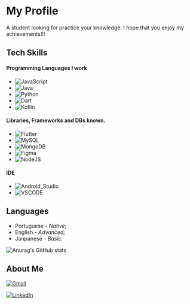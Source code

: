 # My Profile #
 A student looking for practice your knowledge. I hope that you enjoy my achievements!!!

## Tech Skills ##

#### Programming Languages I work ####

- ![JavaScript](https://img.shields.io/badge/JavaScript-F7DF1E?style=for-the-badge&logo=javascript&logoColor=black)
- ![Java](https://img.shields.io/badge/java-%23ED8B00.svg?style=for-the-badge&logo=openjdk&logoColor=white)
- ![Python](https://img.shields.io/badge/python-3670A0?style=for-the-badge&logo=python&logoColor=ffdd54)
- ![Dart](https://img.shields.io/badge/Dart-0175C2?style=for-the-badge&logo=dart&logoColor=white)
- ![Kotlin](https://img.shields.io/badge/Kotlin-B125EA?style=for-the-badge&logo=kotlin&logoColor=white)

#### Libraries, Frameworks and DBs known. ####
- ![Flutter](https://img.shields.io/badge/Flutter-02569B?style=for-the-badge&logo=flutter&logoColor=white)
- ![MySQL](https://img.shields.io/badge/MySQL-00000F?style=for-the-badge&logo=mysql&logoColor=white)
- ![MongoDB](https://img.shields.io/badge/MongoDB-%234ea94b.svg?style=for-the-badge&logo=mongodb&logoColor=white)
- ![Figma](https://img.shields.io/badge/Figma-696969?style=for-the-badge&logo=figma&logoColor=figma)
- ![NodeJS](https://img.shields.io/badge/node.js-6DA55F?style=for-the-badge&logo=node.js&logoColor=white)

#### IDE ####
- ![Android_Studio](https://img.shields.io/badge/Android_Studio-3DDC84?style=for-the-badge&logo=android-studio&logoColor=white)
- ![VSCODE](https://img.shields.io/badge/VSCode-5C2D91?style=for-the-badge&logo=visual%20studio%20code&logoColor=white)


## Languages ##
- Portuguese - *Native*;
- English - *Advanced;*
- Janpanese - *Basic.*


![Anurag's GitHub stats](https://github-readme-stats.vercel.app/api?username=Jhonn-y&show_icons=true&theme=transparent)


## About Me ##

[![Gmail](https://img.shields.io/badge/Gmail-333333?style=for-the-badge&logo=gmail&logoColor=red)](mailto:jhonatanwsantosdev@gmail.com)

[![LinkedIn](https://img.shields.io/badge/LinkedIn-0077B5?style=for-the-badge&logo=linkedin&logoColor=white)](https://www.linkedin.com/in/jhonatan-wesley-santos-95bb10205/)
